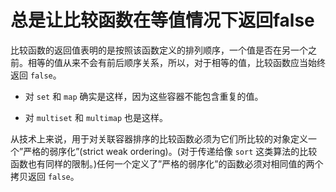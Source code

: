 # 总是让比较函数在等值情况下返回false

比较函数的返回值表明的是按照该函数定义的排列顺序，一个值是否在另一个之前。相等的值从来不会有前后顺序关系，所以，对于相等的值，比较函数应当始终返回 `false`。

- 对 `set` 和 `map` 确实是这样，因为这些容器不能包含重复的值。

- 对 `multiset` 和 `multimap` 也是这样。

从技术上来说，用于对关联容器排序的比较函数必须为它们所比较的对象定义一个”严格的弱序化”(strict weak ordering)。(对于传递给像 `sort` 这类算法的比较函数也有同样的限制。)任何一个定义了”严格的弱序化”的函数必须对相同值的两个拷贝返回 `false`。

